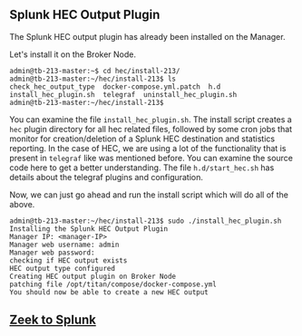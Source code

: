 ## Splunk HEC Output Plugin

The Splunk HEC output plugin has already been installed on the Manager.

Let's install it on the Broker Node.

```
admin@tb-213-master:~$ cd hec/install-213/
admin@tb-213-master:~/hec/install-213$ ls
check_hec_output_type  docker-compose.yml.patch  h.d  install_hec_plugin.sh  telegraf  uninstall_hec_plugin.sh
admin@tb-213-master:~/hec/install-213$ 
```

You can examine the file `install_hec_plugin.sh`. The install script creates a `hec` plugin directory for all hec related files, followed by some cron jobs that monitor for creation/deletion of a Splunk HEC destination and statistics reporting. In the case of HEC, we are using a lot of the functionality that is present in `telegraf` like was mentioned before. You can examine the source code here to get a better understanding. The file `h.d/start_hec.sh` has details about the telegraf plugins and configuration.

Now, we can just go ahead and run the install script which will do all of the above.
```
admin@tb-213-master:~/hec/install-213$ sudo ./install_hec_plugin.sh 
Installing the Splunk HEC Output Plugin
Manager IP: <manager-IP>
Manager web username: admin
Manager web password: 
checking if HEC output exists
HEC output type configured
Creating HEC output plugin on Broker Node
patching file /opt/titan/compose/docker-compose.yml
You should now be able to create a new HEC output
```

## [Zeek to Splunk](04-Zeek-Splunk-Telemetry.md)